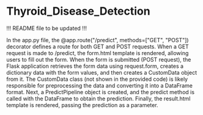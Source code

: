 # Thyroid_Disease_Detection

!!! README file to be updated !!!

In the app.py file, the @app.route("/predict", methods=["GET", "POST"]) decorator defines a route for both GET and POST requests. When a GET request is made to /predict, the form.html template is rendered, allowing users to fill out the form.
When the form is submitted (POST request), the Flask application retrieves the form data using request.form, creates a dictionary data with the form values, and then creates a CustomData object from it. The CustomData class (not shown in the provided code) is likely responsible for preprocessing the data and converting it into a DataFrame format.
Next, a PredictPipeline object is created, and the predict method is called with the DataFrame to obtain the prediction. Finally, the result.html template is rendered, passing the prediction as a parameter.